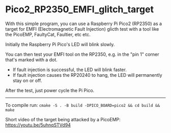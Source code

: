 # Pico2_RP2350_EMFI_glitch_target

With this simple program, you can use a Raspberry Pi Pico2 (RP2350) as a target for EMFI (Electromagnetic Fault Injection) glicth test with a tool like the PicoEMP, FaultyCat, Faultier, etc etc.

Initially the Raspberry Pi Pico's LED will blink slowly.
    
You can then test your EMFI tool on the RP2350, e.g. in the "pin 1" corner that's marked with a dot.

* If fault injection is successful, the LED will blink faster.
* If fault injection causes the RP20240 to hang, the LED will permanently stay on or off.

After the test, just power cycle the Pi Pico.

---

To compile run:
  `cmake -S . -B build -DPICO_BOARD=pico2 && cd build && make`

Short video of the target being attacked by a PicoEMP: https://youtu.be/5uhnqSTVd94
